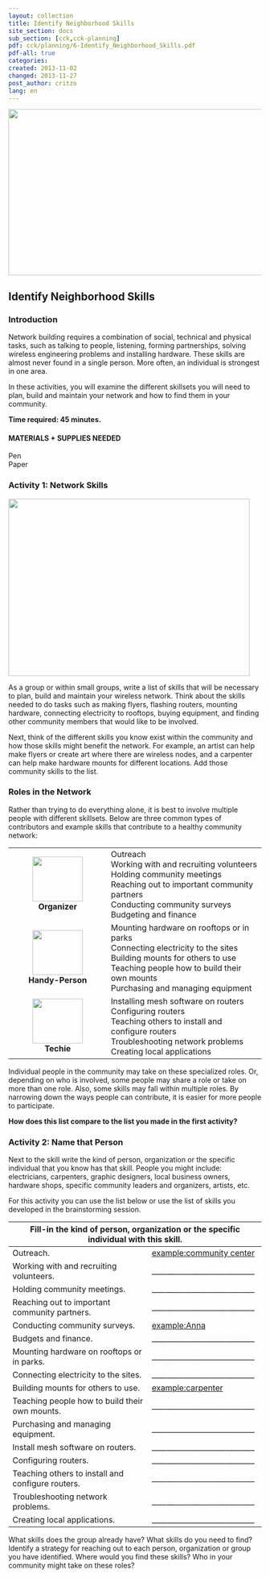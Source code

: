 ```yaml
---
layout: collection
title: Identify Neighborhood Skills
site_section: docs
sub_section: [cck,cck-planning]
pdf: cck/planning/6-Identify_Neighborhood_Skills.pdf
pdf-all: true
categories: 
created: 2013-11-02
changed: 2013-11-27
post_author: critzo
lang: en
---
```

<p><img alt="" class="media-image attr__typeof__foaf:Image img__fid__464 img__view_mode__media_large attr__format__media_large" src="/files/styles/large/public/identify-neighborhood-skills-title.png?itok=HerLfvUb" style="width: 510px; height: 330px;" typeof="foaf:Image" /></p>

<h2>Identify Neighborhood Skills</h2>

<section id="introduction">
<h3>Introduction</h3>

<p>Network building requires a combination of social, technical and physical tasks, such as talking to people, listening, forming partnerships, solving wireless engineering problems and installing hardware. These skills are almost never found in a single person. More often, an individual is strongest in one area.</p>

<p>In these activities, you will examine the different skillsets you will need to plan, build and maintain your network and how to find them in your community.</p>

<p><strong>Time required: 45 minutes.</strong></p>
</section>

<section id="materials-and-supplies-needed">
<h4>MATERIALS + SUPPLIES NEEDED</h4>

<p>Pen<br />
Paper</p>
</section>

<section id="activity">
<h3>Activity 1: Network Skills</h3>

<p><img alt="" class="media-image attr__typeof__foaf:Image img__fid__466 img__view_mode__media_large attr__format__media_large" height="352" src="/files/styles/large/public/identify-neighborhood-skills-listskills.png?itok=KeGkBmMA" typeof="foaf:Image" width="480" /></p>

<p>As a group or within small groups, write a list of skills that will be necessary to plan, build and maintain your wireless network. Think about the skills needed to do tasks such as making flyers, flashing routers, mounting hardware, connecting electricity to rooftops, buying equipment, and finding other community members that would like to be involved.</p>

<p>Next, think of the different skills you know exist within the community and how those skills might benefit the network. For example, an artist can help make flyers or create art where there are wireless nodes, and a carpenter can help make hardware mounts for different locations. Add those community skills to the list.</p>
</section>

<section id="lesson">
<h3>Roles in the Network</h3>

<p>Rather than trying to do everything alone, it is best to involve multiple people with different skillsets. Below are three common types of contributors and example skills that contribute to a healthy community network:</p>

<table>
	<tbody>
		<tr>
			<td align="center" valign="middle" width="180px;"><img alt="" class="media-image attr__typeof__foaf:Image img__fid__461 img__view_mode__media_large attr__format__media_large" src="/files/styles/large/public/organizer.png?itok=Vm1gcwxT" style="width: 100px; height: 89px;" typeof="foaf:Image" /><br />
			<strong>Organizer</strong></td>
			<td valign="middle">Outreach<br />
			Working with and recruiting volunteers<br />
			Holding community meetings<br />
			Reaching out to important community partners<br />
			Conducting community surveys<br />
			Budgeting and finance</td>
		</tr>
		<tr>
			<td align="center" valign="middle"><img alt="" class="media-image attr__typeof__foaf:Image img__fid__462 img__view_mode__media_large attr__format__media_large" src="/files/styles/large/public/handyperson.png?itok=7buWNbL7" style="width: 100px; height: 89px;" typeof="foaf:Image" /><br />
			<strong>Handy-Person</strong></td>
			<td valign="middle">Mounting hardware on rooftops or in parks<br />
			Connecting electricity to the sites<br />
			Building mounts for others to use<br />
			Teaching people how to build their own mounts<br />
			Purchasing and managing equipment</td>
		</tr>
		<tr>
			<td align="center"><img alt="" class="media-image attr__typeof__foaf:Image img__fid__463 img__view_mode__media_large attr__format__media_large" src="/files/styles/large/public/techie.png?itok=3KVrQi1O" style="width: 100px; height: 89px;" typeof="foaf:Image" /><br />
			<strong>Techie</strong></td>
			<td valign="middle">Installing mesh software on routers<br />
			Configuring routers<br />
			Teaching others to install and configure routers<br />
			Troubleshooting network problems<br />
			Creating local applications</td>
		</tr>
	</tbody>
</table>

<p>Individual people in the community may take on these specialized roles. Or, depending on who is involved, some people may share a role or take on more than one role. Also, some skills may fall within multiple roles. By narrowing down the ways people can contribute, it is easier for more people to participate.</p>

<p><strong>How does this list compare to the list you made in the first activity?</strong></p>
</section>

<section id="activity">
<h3>Activity 2: Name that Person</h3>

<p>Next to the skill write the kind of person, organization or the specific individual that you know has that skill. People you might include: electricians, carpenters, graphic designers, local business owners, hardware shops, specific community leaders and organizers, artists, etc.</p>

<p>For this activity you can use the list below or use the list of skills you developed in the brainstorming session.</p>

<table width="100%">
	<thead>
		<tr>
			<th class="rteleft" colspan="2">Fill-in the kind of person, organization or the specific individual with this skill.</th>
		</tr>
	</thead>
	<tbody>
		<tr>
			<td nowrap="nowrap">Outreach.</td>
			<td nowrap="nowrap" style="text-decoration:underline;">example:community center</td>
		</tr>
		<tr>
			<td>Working with and recruiting volunteers.</td>
			<td>____________________________</td>
		</tr>
		<tr>
			<td>Holding community meetings.</td>
			<td>____________________________</td>
		</tr>
		<tr>
			<td>Reaching out to important community partners.</td>
			<td>____________________________</td>
		</tr>
		<tr>
			<td>Conducting community surveys.</td>
			<td><u>example:Anna</u></td>
		</tr>
		<tr>
			<td>Budgets and finance.</td>
			<td>____________________________</td>
		</tr>
		<tr>
			<td>Mounting hardware on rooftops or in parks.</td>
			<td>____________________________</td>
		</tr>
		<tr>
			<td>Connecting electricity to the sites.</td>
			<td>____________________________</td>
		</tr>
		<tr>
			<td>Building mounts for others to use.</td>
			<td style="text-decoration:underline;">example:carpenter</td>
		</tr>
		<tr>
			<td>Teaching people how to build their own mounts.</td>
			<td>____________________________</td>
		</tr>
		<tr>
			<td>Purchasing and managing equipment.</td>
			<td>____________________________</td>
		</tr>
		<tr>
			<td>Install mesh software on routers.</td>
			<td>____________________________</td>
		</tr>
		<tr>
			<td>Configuring routers.</td>
			<td>____________________________</td>
		</tr>
		<tr>
			<td>Teaching others to install and configure routers.</td>
			<td>____________________________</td>
		</tr>
		<tr>
			<td>Troubleshooting network problems.</td>
			<td>____________________________</td>
		</tr>
		<tr>
			<td>Creating local applications.</td>
			<td>____________________________</td>
		</tr>
	</tbody>
</table>

<p>What skills does the group already have? What skills do you need to find? Identify a strategy for reaching out to each person, organization or group you have identified. Where would you find these skills? Who in your community might take on these roles?</p>
</section>
<!--
<section id="section-definitions">
<h3>Definitions</h3>
</section>

<section class="related-information" id="section-related-information">
<h3>Related Information</h3>
</section>
--> 
